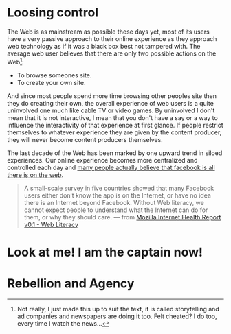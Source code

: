 # Loosing control
The Web is as mainstream as possible these days yet, most of its users have a very passive approach to their online experience as they approach web technology as if it was a black box best not tampered with. The average web user believes that there are only two possible actions on the Web[^1]:

* To browse someones site.
* To create your own site.

And since most people spend more time browsing other peoples site then they do creating their own, the overall experience of web users is a quite uninvolved one much like cable TV or video games. By uninvolved I don't mean that it is not interactive, I mean that you don't have a say or a way to influence the interactivity of that experience at first glance. If people restrict themselves to whatever experience they are given by the content producer, they will never become content producers themselves.

The last decade of the Web has been marked by one upward trend in siloed experiences. Our online experience becomes more centralized and controlled each day and [many people actually believe that facebook is all there is on the web](http://qz.com/333313/milliions-of-facebook-users-have-no-idea-theyre-using-the-internet/).

> A small-scale survey in five countries showed that many Facebook users either don’t know the app is on the Internet, or have no idea there is an Internet beyond Facebook. Without Web literacy, we cannot expect people to understand what the Internet can do for them, or why they should care. &mdash; from [Mozilla Internet Health Report v0.1 - Web Literacy](https://internethealthreport.org/v01/web-literacy/)

[^1]: Not really, I just made this up to suit the text, it is called storytelling and ad companies and newspapers are doing it too. Felt cheated? I do too, every time I watch the news...  

# Look at me! I am the captain now!

# Rebellion and Agency